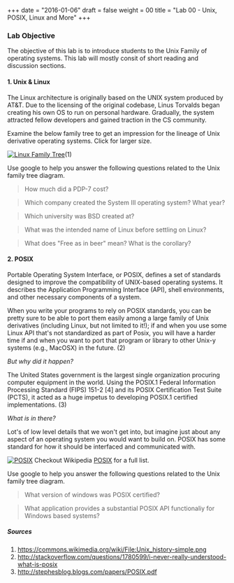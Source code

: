 +++
date = "2016-01-06"
draft = false
weight = 00
title = "Lab 00 - Unix, POSIX, Linux and More"
+++

### Lab Objective

The objective of this lab is to introduce students to the Unix Family of operating systems.  This lab will mostly consit of short reading and discussion sections.

#### 1. Unix & Linux 

The Linux architecture is originally based on the UNIX system produced by AT&T. Due to the licensing of the original codebase, Linus Torvalds began creating his own OS to run on personal hardware. Gradually, the system attracted fellow developers and gained traction in the CS community. 

Examine the below family tree to get an impression for the lineage of Unix derivative operating systems.  Click for larger size.

[![Linux Family Tree](https://upload.wikimedia.org/wikipedia/commons/5/50/Unix_history-simple.png)](https://upload.wikimedia.org/wikipedia/commons/5/50/Unix_history-simple.png)(1)

Use google to help you answer the following questions related to the Unix family tree diagram.

> How much did a PDP-7 cost?

> Which company created the System III operating system? What year?

> Which university was BSD created at?

> What was the intended name of Linux before settling on Linux?

> What does "Free as in beer" mean? What is the corollary?

#### 2. POSIX

Portable Operating System Interface, or POSIX, defines a set of standards designed to improve the compatibility of UNIX-based operating systems. It describes the Application Programming Interface (API), shell environments, and other necessary components of a system.

When you write your programs to rely on POSIX standards, you can be pretty sure to be able to port them easily among a large family of Unix derivatives (including Linux, but not limited to it!); if and when you use some Linux API that's not standardized as part of Posix, you will have a harder time if and when you want to port that program or library to other Unix-y systems (e.g., MacOSX) in the future. (2)

*But why did it happen?*

The United States government is the largest single organization procuring computer equipment in the world. Using the POSIX.1 Federal Information Processing Standard (FIPS) 151-2 [4] and its POSIX Certification Test Suite (PCTS), it acted as a huge impetus to developing POSIX.1 certified implementations. (3)

*What is in there?*

Lot's of low level details that we won't get into, but imagine just about any aspect of an operating system you would want to build on.  POSIX has some standard for how it should be interfaced and communicated with.

[![POSIX](http://www.rtcmagazine.com/files/images/5537/rtc1403_td_posix_fig01_large.jpg)](http://www.rtcmagazine.com/files/images/5537/rtc1403_td_posix_fig01_large.jpg)
Checkout Wikipedia [POSIX](https://en.wikipedia.org/wiki/POSIX) for a full list.

Use google to help you answer the following questions related to the Unix family tree diagram.

> What version of windows was POSIX certified?

> What application provides a substantial POSIX API functionaliy for Windows based systems?


##### Sources
1. https://commons.wikimedia.org/wiki/File:Unix_history-simple.png
2. http://stackoverflow.com/questions/1780599/i-never-really-understood-what-is-posix
3. http://stephesblog.blogs.com/papers/POSIX.pdf
